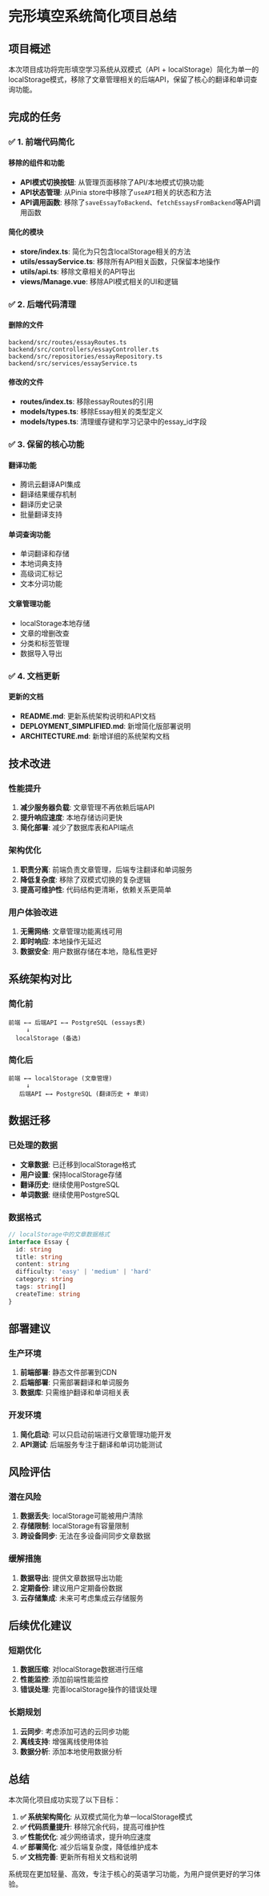 # 完形填空系统简化项目总结

## 项目概述

本次项目成功将完形填空学习系统从双模式（API + localStorage）简化为单一的localStorage模式，移除了文章管理相关的后端API，保留了核心的翻译和单词查询功能。

## 完成的任务

### ✅ 1. 前端代码简化

#### 移除的组件和功能
- **API模式切换按钮**: 从管理页面移除了API/本地模式切换功能
- **API状态管理**: 从Pinia store中移除了`useAPI`相关的状态和方法
- **API调用函数**: 移除了`saveEssayToBackend`、`fetchEssaysFromBackend`等API调用函数

#### 简化的模块
- **store/index.ts**: 简化为只包含localStorage相关的方法
- **utils/essayService.ts**: 移除所有API相关函数，只保留本地操作
- **utils/api.ts**: 移除文章相关的API导出
- **views/Manage.vue**: 移除API模式相关的UI和逻辑

### ✅ 2. 后端代码清理

#### 删除的文件
```
backend/src/routes/essayRoutes.ts
backend/src/controllers/essayController.ts
backend/src/repositories/essayRepository.ts
backend/src/services/essayService.ts
```

#### 修改的文件
- **routes/index.ts**: 移除essayRoutes的引用
- **models/types.ts**: 移除Essay相关的类型定义
- **models/types.ts**: 清理缓存键和学习记录中的essay_id字段

### ✅ 3. 保留的核心功能

#### 翻译功能
- 腾讯云翻译API集成
- 翻译结果缓存机制
- 翻译历史记录
- 批量翻译支持

#### 单词查询功能
- 单词翻译和存储
- 本地词典支持
- 高级词汇标记
- 文本分词功能

#### 文章管理功能
- localStorage本地存储
- 文章的增删改查
- 分类和标签管理
- 数据导入导出

### ✅ 4. 文档更新

#### 更新的文档
- **README.md**: 更新系统架构说明和API文档
- **DEPLOYMENT_SIMPLIFIED.md**: 新增简化版部署说明
- **ARCHITECTURE.md**: 新增详细的系统架构文档

## 技术改进

### 性能提升
1. **减少服务器负载**: 文章管理不再依赖后端API
2. **提升响应速度**: 本地存储访问更快
3. **简化部署**: 减少了数据库表和API端点

### 架构优化
1. **职责分离**: 前端负责文章管理，后端专注翻译和单词服务
2. **降低复杂度**: 移除了双模式切换的复杂逻辑
3. **提高可维护性**: 代码结构更清晰，依赖关系更简单

### 用户体验改进
1. **无需网络**: 文章管理功能离线可用
2. **即时响应**: 本地操作无延迟
3. **数据安全**: 用户数据存储在本地，隐私性更好

## 系统架构对比

### 简化前
```
前端 ←→ 后端API ←→ PostgreSQL (essays表)
     ↓
  localStorage (备选)
```

### 简化后
```
前端 ←→ localStorage (文章管理)
     ↓
   后端API ←→ PostgreSQL (翻译历史 + 单词)
```

## 数据迁移

### 已处理的数据
- **文章数据**: 已迁移到localStorage格式
- **用户设置**: 保持localStorage存储
- **翻译历史**: 继续使用PostgreSQL
- **单词数据**: 继续使用PostgreSQL

### 数据格式
```typescript
// localStorage中的文章数据格式
interface Essay {
  id: string
  title: string
  content: string
  difficulty: 'easy' | 'medium' | 'hard'
  category: string
  tags: string[]
  createTime: string
}
```

## 部署建议

### 生产环境
1. **前端部署**: 静态文件部署到CDN
2. **后端部署**: 只需部署翻译和单词服务
3. **数据库**: 只需维护翻译和单词相关表

### 开发环境
1. **简化启动**: 可以只启动前端进行文章管理功能开发
2. **API测试**: 后端服务专注于翻译和单词功能测试

## 风险评估

### 潜在风险
1. **数据丢失**: localStorage可能被用户清除
2. **存储限制**: localStorage有容量限制
3. **跨设备同步**: 无法在多设备间同步文章数据

### 缓解措施
1. **数据导出**: 提供文章数据导出功能
2. **定期备份**: 建议用户定期备份数据
3. **云存储集成**: 未来可考虑集成云存储服务

## 后续优化建议

### 短期优化
1. **数据压缩**: 对localStorage数据进行压缩
2. **性能监控**: 添加前端性能监控
3. **错误处理**: 完善localStorage操作的错误处理

### 长期规划
1. **云同步**: 考虑添加可选的云同步功能
2. **离线支持**: 增强离线使用体验
3. **数据分析**: 添加本地使用数据分析

## 总结

本次简化项目成功实现了以下目标：

1. **✅ 系统架构简化**: 从双模式简化为单一localStorage模式
2. **✅ 代码质量提升**: 移除冗余代码，提高可维护性
3. **✅ 性能优化**: 减少网络请求，提升响应速度
4. **✅ 部署简化**: 减少后端复杂度，降低维护成本
5. **✅ 文档完善**: 更新所有相关文档和说明

系统现在更加轻量、高效，专注于核心的英语学习功能，为用户提供更好的学习体验。